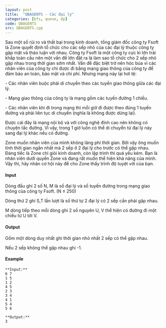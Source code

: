 ```yaml
---
layout: post
title:  "QBAGENTS - Các đại lý"
categories: [bfs, queue, dp]
code: QBAGENTS
src: QBAGENTS.cpp
---
```




  


Sau một số rủi ro và thất bại trong kinh doanh, tổng giám đốc công ty Fsoft là Zone quyết định tổ chức cho các sếp nhỏ của các đại lý thuộc công ty gặp mặt và thảo luận với nhau. Công ty Fsoft là một công ty cực kì lớn trải khắp toàn cầu nên một vấn đề lớn đặt ra là làm sao tổ chức cho 2 sếp nhỏ gặp nhau trong thời gian sớm nhất. Vấn đề đặc biệt trở nên hóc búa vì các nhân viên của công ty chỉ được đi bằng mạng giao thông của công ty để đảm bảo an toàn, bảo mật và chi phí. Nhưng mạng này lại hơi tệ:

\- Các nhân viên buộc phải di chuyển theo các tuyến giao thông giữa các đại lý.

\- Mạng giao thông của công ty là mạng gồm các tuyến đường 1 chiều.

\- Các nhân viên khi đi trong mạng thì mỗi giờ đi được theo đúng 1 tuyến đường và phải liên tục di chuyển (nghĩa là không được dừng lại).

Được cái đây là mạng nội bộ và với công nghệ đỉnh cao nên không có chuyện tắc đường. Vì vậy, trong 1 giờ luôn có thể di chuyển từ đại lý này sang đại lý khác nếu có đường.

Zone muốn nhân viên của mình không lãng phí thời gian. Bởi vậy ông muốn tính thời gian ngắn nhất mà 2 sếp ở 2 đại lý cho trước có thể gặp nhau. Đáng tiếc là Zone chỉ giỏi kinh doanh, còn lập trình thì quá yếu kém. Bạn là nhân viên dưới quyền Zone và đang rất muốn thể hiện khả năng của mình. Vậy thì, hãy nhân cơ hội này để cho Zone thấy trình độ tuyệt vời của bạn.

#### Input

Dòng đầu ghi 2 số N, M là số đại lý và số tuyến đường trong mạng giao thông của công ty Fsoft. (N ≤ 250)

Dòng thứ 2 ghi S,T lần lượt là số thứ tự 2 đại lý có 2 sếp cần phải gặp nhau.

M dòng tiếp theo mỗi dòng ghi 2 số nguyên U, V thể hiện có đường đi một chiều từ U tới V.

#### Output

Gồm một dòng duy nhất ghi thời gian nhỏ nhất 2 sếp có thể gặp nhau.

Nếu 2 sếp không thể gặp nhau ghi -1.

#### Example

```
**Input:**
6 7
1 5
1 2
4 5
2 3
3 4
4 1
5 4
5 6

**Output:**
3

```

<!--more-->


